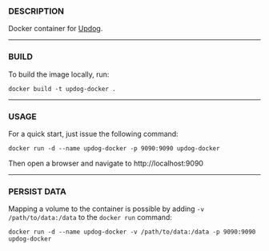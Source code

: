 ### DESCRIPTION

Docker container for [Updog](https://github.com/sc0tfree/updog).

---

### BUILD

To build the image locally, run:

```
docker build -t updog-docker .
```

---

### USAGE

For a quick start, just issue the following command:

```
docker run -d --name updog-docker -p 9090:9090 updog-docker
```

Then open a browser and navigate to http://localhost:9090

---

### PERSIST DATA

Mapping a volume to the container is possible by adding `-v /path/to/data:/data` to the `docker run` command:

```
docker run -d --name updog-docker -v /path/to/data:/data -p 9090:9090 updog-docker
```
